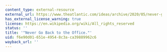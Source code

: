 ```yaml
---
content_type: external-resource
external_url: https://www.theatlantic.com/ideas/archive/2020/05/never-go-back-office/611830/
has_external_license_warning: true
license: https://en.wikipedia.org/wiki/All_rights_reserved
status: ''
title: '"Never Go Back to the Office."'
uid: f6e90d01-651e-4954-8c3a-ca39889962c6
wayback_url: ''
---
```

